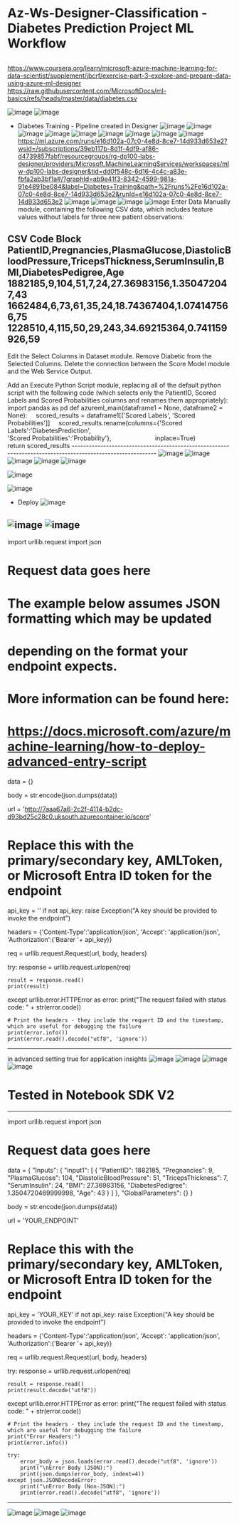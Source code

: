 # Az-Ws-Designer-Classification - Diabetes Prediction Project ML Workflow
## 
https://www.coursera.org/learn/microsoft-azure-machine-learning-for-data-scientist/supplement/jbcrf/exercise-part-3-explore-and-prepare-data-using-azure-ml-designer
https://raw.githubusercontent.com/MicrosoftDocs/ml-basics/refs/heads/master/data/diabetes.csv


![image](https://github.com/user-attachments/assets/a716cc82-2096-4dfb-8116-c60317111115)
![image](https://github.com/user-attachments/assets/8446dd68-e1af-46e3-8585-df96c6bffcc7)
* Diabetes Training - Pipeline created in Designer
![image](https://github.com/user-attachments/assets/46cc9291-2d94-4b98-9d17-35a9bfa80f70)
![image](https://github.com/user-attachments/assets/400c0470-d1f8-40c3-a8ac-c6899cc6a86c)
![image](https://github.com/user-attachments/assets/29b6f373-e3f7-4202-8b6c-12331611db1d)
![image](https://github.com/user-attachments/assets/5c668649-fb64-40f9-8f70-7afba817588f)
![image](https://github.com/user-attachments/assets/6f6c1679-46c7-4f93-82a4-3b465fdf12a6)
![image](https://github.com/user-attachments/assets/37637e6c-f7ad-4f47-bd89-40f8a9d229bd)
![image](https://github.com/user-attachments/assets/4fc011c5-11e0-451c-af38-924f449337e5)
![image](https://github.com/user-attachments/assets/3e833654-fcef-4e28-be3a-e59c49c0f308)
![image](https://github.com/user-attachments/assets/6271cb4d-e881-41d2-959a-4cdd608b9700)
https://ml.azure.com/runs/e16d102a-07c0-4e8d-8ce7-14d933d653e2?wsid=/subscriptions/39eb117b-8d1f-4df9-af86-d4739857fabf/resourcegroups/rg-dp100-labs-designer/providers/Microsoft.MachineLearningServices/workspaces/mlw-dp100-labs-designer&tid=dd0f548c-6d16-4c4c-a83e-fbfa2ab3bf1a#/?graphId=ab9e41f3-8342-4599-981a-91e4891be084&label=Diabetes+Training&path=%2Fruns%2Fe16d102a-07c0-4e8d-8ce7-14d933d653e2&runId=e16d102a-07c0-4e8d-8ce7-14d933d653e2
![image](https://github.com/user-attachments/assets/87709cbd-431f-409d-b624-4b6ae0d82c7c)
![image](https://github.com/user-attachments/assets/afe64f81-4083-44b8-8b1e-8e4a36af3c99)
![image](https://github.com/user-attachments/assets/a3a674d2-1db0-4210-9676-2145d2989555)
![image](https://github.com/user-attachments/assets/bfa6f2fb-161a-497b-8282-2283ab1b8327)
Enter Data Manually module, containing the following CSV data, which includes feature values without labels for three new patient observations:

CSV Code Block
PatientID,Pregnancies,PlasmaGlucose,DiastolicBloodPressure,TricepsThickness,SerumInsulin,BMI,DiabetesPedigree,Age
1882185,9,104,51,7,24,27.36983156,1.350472047,43
1662484,6,73,61,35,24,18.74367404,1.074147566,75
1228510,4,115,50,29,243,34.69215364,0.741159926,59
--------------------------------------------------------------------------------------------------------------------------------------------
 Edit the Select Columns in Dataset module. Remove Diabetic from the Selected Columns.
 Delete the connection between the Score Model module and the Web Service Output.

Add an Execute Python Script module, replacing all of the default python script with the following code (which selects only the PatientID, Scored Labels and Scored Probabilities columns and renames them appropriately):
import pandas as pd
def azureml_main(dataframe1 = None, dataframe2 = None):
    scored_results = dataframe1[['Scored Labels', 'Scored Probabilities']]
    scored_results.rename(columns={'Scored Labels':'DiabetesPrediction',
                                'Scored Probabilities':'Probability'},
                        inplace=True)
    return scored_results
    -----------------------------------------------------------------------------------------------------------
![image](https://github.com/user-attachments/assets/74e3a315-4acc-4305-b91d-e49acbe8cb3f)
![image](https://github.com/user-attachments/assets/28e33745-7fbb-409c-b6a6-670fc7538ea3)
![image](https://github.com/user-attachments/assets/a3a3f39f-5995-46a8-940e-4faf25c3f75c)
![image](https://github.com/user-attachments/assets/f618e28c-2d70-43e4-a574-3d076b4dd7cc)
![image](https://github.com/user-attachments/assets/87cb632e-79ca-4fc1-b683-9de464aa4efe)

![image](https://github.com/user-attachments/assets/80dae52e-09fc-4a34-9932-9d20d05036c0)

![image](https://github.com/user-attachments/assets/f601dedc-5929-4eaa-8313-c5cb3aec2666)
- Deploy
![image](https://github.com/user-attachments/assets/718bc6a6-ea48-4237-b587-15dd3149de62)

![image](https://github.com/user-attachments/assets/41a697f0-ccac-4fd3-b60d-7b678d0be168)
![image](https://github.com/user-attachments/assets/9a25a577-5918-4d1f-8c71-bcee44bd3801)
-----------------------------------------------

import urllib.request
import json

# Request data goes here
# The example below assumes JSON formatting which may be updated
# depending on the format your endpoint expects.
# More information can be found here:
# https://docs.microsoft.com/azure/machine-learning/how-to-deploy-advanced-entry-script
data = {}

body = str.encode(json.dumps(data))

url = 'http://7aaa67a6-2c2f-4114-b2dc-d93bd25c28c0.uksouth.azurecontainer.io/score'
# Replace this with the primary/secondary key, AMLToken, or Microsoft Entra ID token for the endpoint
api_key = ''
if not api_key:
    raise Exception("A key should be provided to invoke the endpoint")


headers = {'Content-Type':'application/json', 'Accept': 'application/json', 'Authorization':('Bearer '+ api_key)}

req = urllib.request.Request(url, body, headers)

try:
    response = urllib.request.urlopen(req)

    result = response.read()
    print(result)
except urllib.error.HTTPError as error:
    print("The request failed with status code: " + str(error.code))

    # Print the headers - they include the requert ID and the timestamp, which are useful for debugging the failure
    print(error.info())
    print(error.read().decode("utf8", 'ignore'))

----------------------------------------------------------------------------------------------------------------------------------
in advanced setting true for application insights
![image](https://github.com/user-attachments/assets/5fab4658-8776-4851-b252-1262b527d733)
![image](https://github.com/user-attachments/assets/3343fd36-ae88-4e14-bf14-b97d49539f5c)
![image](https://github.com/user-attachments/assets/daae624b-155d-4f48-8736-3826d2bb81b2)
![image](https://github.com/user-attachments/assets/2cfc908a-415e-4b54-8a20-188aa82a727c)
# Tested in Notebook SDK V2
----------------------------------------------------------------------------
import urllib.request
import json

# Request data goes here
data = {
    "Inputs": {
        "input1": [
            {
                "PatientID": 1882185,
                "Pregnancies": 9,
                "PlasmaGlucose": 104,
                "DiastolicBloodPressure": 51,
                "TricepsThickness": 7,
                "SerumInsulin": 24,
                "BMI": 27.36983156,
                "DiabetesPedigree": 1.3504720469999998,
                "Age": 43
            }
        ]
    },
    "GlobalParameters": {}
}

body = str.encode(json.dumps(data))

url = 'YOUR_ENDPOINT'
# Replace this with the primary/secondary key, AMLToken, or Microsoft Entra ID token for the endpoint
api_key = 'YOUR_KEY'
if not api_key:
    raise Exception("A key should be provided to invoke the endpoint")


headers = {'Content-Type':'application/json', 'Accept': 'application/json', 'Authorization':('Bearer '+ api_key)}

req = urllib.request.Request(url, body, headers)

try:
    response = urllib.request.urlopen(req)

    result = response.read()
    print(result.decode("utf8"))
except urllib.error.HTTPError as error:
    print("The request failed with status code: " + str(error.code))

    # Print the headers - they include the request ID and the timestamp, which are useful for debugging the failure
    print("Error Headers:")
    print(error.info())

    try:
        error_body = json.loads(error.read().decode("utf8", 'ignore'))
        print("\nError Body (JSON):")
        print(json.dumps(error_body, indent=4))
    except json.JSONDecodeError:
        print("\nError Body (Non-JSON):")
        print(error.read().decode("utf8", 'ignore'))


-------------------------------------------------------------------------------------
![image](https://github.com/user-attachments/assets/c353229f-5b45-4a47-ac9b-49ef8c125a8e)
![image](https://github.com/user-attachments/assets/bb60e8ed-49de-4d65-9d07-ee8539507d23)
![image](https://github.com/user-attachments/assets/53e527c1-f3ee-4334-be84-e293f2fec7f0)







